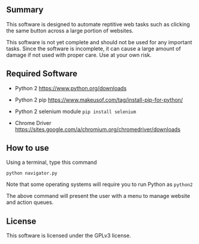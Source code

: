 ## Summary
This software is designed to automate reptitive web tasks such as clicking
the same button across a large portion of websites.

This software is not yet complete and should not be used for any important tasks.
Since the software is incomplete, it can cause a large amount of damage if not
used with proper care. Use at your own risk.

## Required Software
* Python 2
https://www.python.org/downloads

* Python 2 pip
https://www.makeusof.com/tag/install-pip-for-python/

* Python 2 selenium module
`pip install selenium`

* Chrome Driver
https://sites.google.com/a/chromium.org/chromedriver/downloads

## How to use
Using a terminal, type this command

`python navigator.py`

Note that some operating systems will require you to run Python as `python2`

The above command will present the user with a menu to manage website and action
queues.

## License
This software is licensed under the GPLv3 license.
